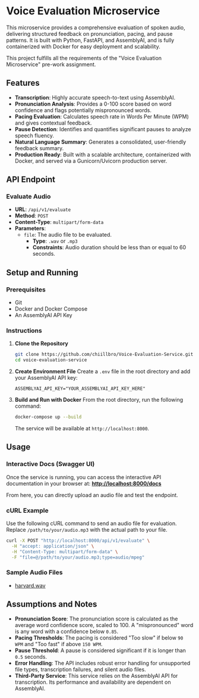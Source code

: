 # Voice Evaluation Microservice

This microservice provides a comprehensive evaluation of spoken audio, delivering structured feedback on pronunciation, pacing, and pause patterns. It is built with Python, FastAPI, and AssemblyAI, and is fully containerized with Docker for easy deployment and scalability.

This project fulfills all the requirements of the "Voice Evaluation Microservice" pre-work assignment.

## Features

- **Transcription**: Highly accurate speech-to-text using AssemblyAI.
- **Pronunciation Analysis**: Provides a 0-100 score based on word confidence and flags potentially mispronounced words.
- **Pacing Evaluation**: Calculates speech rate in Words Per Minute (WPM) and gives contextual feedback.
- **Pause Detection**: Identifies and quantifies significant pauses to analyze speech fluency.
- **Natural Language Summary**: Generates a consolidated, user-friendly feedback summary.
- **Production Ready**: Built with a scalable architecture, containerized with Docker, and served via a Gunicorn/Uvicorn production server.

## API Endpoint

### Evaluate Audio

- **URL**: `/api/v1/evaluate`
- **Method**: `POST`
- **Content-Type**: `multipart/form-data`
- **Parameters**:
  - `file`: The audio file to be evaluated.
    - **Type**: `.wav` or `.mp3`
    - **Constraints**: Audio duration should be less than or equal to 60 seconds.

## Setup and Running

### Prerequisites

- Git
- Docker and Docker Compose
- An AssemblyAI API Key

### Instructions

1.  **Clone the Repository**

    ```bash
    git clone https://github.com/chiillbro/Voice-Evaluation-Service.git
    cd voice-evaluation-service
    ```

2.  **Create Environment File**
    Create a `.env` file in the root directory and add your AssemblyAI API key:

    ```env
    ASSEMBLYAI_API_KEY="YOUR_ASSEMBLYAI_API_KEY_HERE"
    ```

3.  **Build and Run with Docker**
    From the root directory, run the following command:
    ```bash
    docker-compose up --build
    ```
    The service will be available at `http://localhost:8000`.

## Usage

### Interactive Docs (Swagger UI)

Once the service is running, you can access the interactive API documentation in your browser at:
**[http://localhost:8000/docs](http://localhost:8000/docs)**

From here, you can directly upload an audio file and test the endpoint.

### cURL Example

Use the following cURL command to send an audio file for evaluation. Replace `/path/to/your/audio.mp3` with the actual path to your file.

```bash
curl -X POST "http://localhost:8000/api/v1/evaluate" \
  -H "accept: application/json" \
  -H "Content-Type: multipart/form-data" \
  -F "file=@/path/to/your/audio.mp3;type=audio/mpeg"
```

### Sample Audio Files

- [harvard.wav](./test-audio-files/harvard.wav)

## Assumptions and Notes

- **Pronunciation Score**: The pronunciation score is calculated as the average word confidence score, scaled to 100. A "mispronounced" word is any word with a confidence below `0.85`.
- **Pacing Thresholds**: The pacing is considered "Too slow" if below `90 WPM` and "Too fast" if above `150 WPM`.
- **Pause Threshold**: A pause is considered significant if it is longer than `0.5` seconds.
- **Error Handling**: The API includes robust error handling for unsupported file types, transcription failures, and silent audio files.
- **Third-Party Service**: This service relies on the AssemblyAI API for transcription. Its performance and availability are dependent on AssemblyAI.
